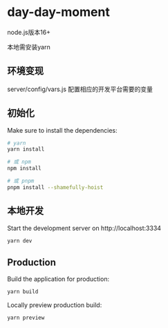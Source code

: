 # day-day-moment

node.js版本16+

本地需安装yarn

## 环境变现

server/config/vars.js 配置相应的开发平台需要的变量

## 初始化

Make sure to install the dependencies:

```bash
# yarn
yarn install

# 或 npm
npm install

# 或 pnpm
pnpm install --shamefully-hoist
```

## 本地开发

Start the development server on http://localhost:3334

```bash
yarn dev
```

## Production

Build the application for production:

```bash
yarn build
```

Locally preview production build:

```bash
yarn preview
```
